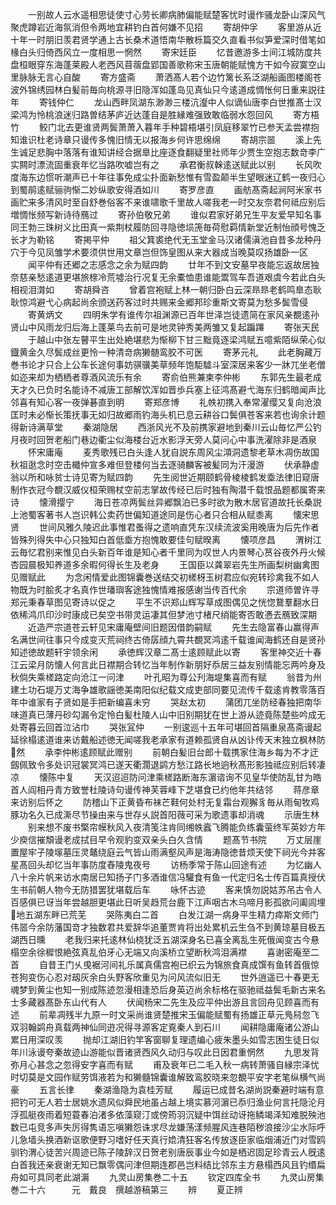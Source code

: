 <!-- { "loadSidebar": true } -->
　　一别故人云水遥相思徒使寸心劳长卿病肺偏能赋楚客忧时谩作骚龙卧山深风气聚虎蹲岩近海氛消但令两地宜耕钓白首何嫌不见招
　　寄胡仲孚
　　客里游从近十年一时朋旧羡君贤学通上古长桑术道悟南华散栎篇交久直看书似笋爱深时借笔如椽白头归倚西风立一度相思一惘然
　　寄宋廷臣
　　忆昔邀游多士间江城防度共盘桓眼穿东海蓬莱殿人老西风苜蓿盘郢国善歌称宋玉唐朝能赋愧方干如今寂寞空山里脉脉无言心自酸
　　寄方盛斋
　　萧洒髙人若个边竹篱长系泛湖船画图楼阁苍波外锦绣园林白髪前毎向桃源寻旧隐浑如蓬岛见真仙只今逺道成惆怅何日重来説往年
　　寄钱仲仁
　　龙山西畔凤湖东渺渺三楼沆瀣中人似谪仙唐李白世推髙士汉梁鸿为怜桃浪迷归路曽结茅庐近达蓬自是胜縁难强致敢临弱水怨回风
　　寄方梧竹
　　鲛门北去更谁贤两鬓萧萧入暮年手种碧梧堪引凤庭移翠竹已参天孟尝襟抱知谁识杜老诗章只谩传多愧旧情无以报海乡何许思绵绵
　　寄胡宗噐
　　溪上先生诚足悲胸中落落有谁知讲经合据臯比座逐食翻疑里社师年少贾生空抱志数竒李广实闗时漂流固重衰年忆当路吹嘘岂有之
　　承君衡叔榦逺送赋此以别
　　长风吹度海东边惯听潮声已十年往事免成尘扑面新愁惟有雪盈颠半生望眼迷辽鹤一夜归心到蜀鹃逺赋骊驹惭二妙纵歌安得酒如川
　　寄罗彦直
　　画舫髙斋起涧阿米家书画贮来多清风时至自舒巻俗客不来谁啸歌千里故人嗟我老一时交友奈君何祗应别后増惆怅频写新诗待鴈过
　　寄孙伯敬兄弟
　　谁似君家好弟兄生平友爱早知名事同王勃三珠树义比田真一紫荆杖履防回寻隐徳埙箎毎荷慰羁情新堂近制怡顔号愧乏长才为勒铭
　　寄掲平仲
　　祖父箕裘绝代无玉堂金马汉诸儒滇池自昔多龙种丹穴于今见凤雏学术要须供世用文章岂但饰皇图从来大器成当晚莫叹扬雄卧一区
　　闻平仲有还郷之志感念之余为赋四韵
　　廿年不到文安墓早夜能忘返故居独奈慈亲愁逺道更堪旅榇冷荒墟治行况复无余橐恤患谁能鬻驾车吾道艰虞今若此白头相视泪潸如
　　寄胡舜咨
　　曾着宫袍赋上林一朝归卧白云深昻昻老鹤鸣臯态耿耿惊鸿避弋心病起尚余颁送药客过时共赐来金郷邦珍重斯文寄莫为愁多鬓雪侵
　　寄黄炳文
　　四明朱学有谁传尔祖渊源已百年世泽岂徒遗简在家风亲覩逺孙贤山中风雨龙归后海上蓬莱鸟去前可是地灵钟秀美两雏又复起蹁蹮
　　寄张天民
　　于越山中张左瞽平生出处絶堪悲为惭柳下甘三黜竟逐梁鸿赋五噫紫陌纵荣心似鐡黄金久尽鬓成丝更怜一种清竒病獭髄鸾胶不可医
　　寄茅元礼
　　此老胸藏万巻书论才只合上公车长途何事妨骐骥美草频年饱駏驉斗室深居来客少一牀兀坐老僧如迩来却为栖栖者尊酒风流乐有余
　　寄俞伯熊兼柬李仲彬
　　东郭先生最老成天才久已负时名能诗不减唐工部解饮浑如晋歩兵塞上征鸿髙避弋海东归鹤暗闻声比邻喜有知心客一夜弹碁直到明
　　寄郑彦博
　　礼帙初携入奉常濯缨又复向沧浪匡时未必惭长策抚事无如归故郷雨钓海头机已息云耕谷口鬓俱苍客来若也询余计题得新诗满草堂
　　秦湖隐居
　　西浙风光不及前携家避地到秦川云山毎忆严公钓月夜时回贺老船门巷边衢尘似海楼台近水影浮天旁人莫问心中事洗濯除非是酒泉
　　怀宋庸庵
　　麦秀歌残已白头逢人犹自説东周风尘澒洞遗黎老草木凋伤故国秋祖逖念时空击檝仲宣多难但登楼何当去逐骑麟客被髪同为汗漫游
　　伏承静虚翁以所和咏贫士诗见寄为赋四韵
　　先生阅世近期颐鹤骨棱棱鹤发埀法律旧窥唐制作衣冠今覩汉威仪桓荣赐杖空前志掌故传经已后时独有陶潜千载恨品题都属寄来诗
　　懐滑撄宁
　　海日苍凉两鬓丝异郷飘泊已多时欲为散木居官道故托长桑説上池蜀客著书人岂识韩公卖药世偏知道途同是伤心者只合相从赋黍离
　　懐宋思贤
　　世间风雅久陵迟此事惟君蚤得之遗响直凭东汉续流波奚用晚唐为后先作者皆殊列得失中心只独知白首低埀方抱愧敢要佳句赋暌离
　　懐项彦昌
　　渭树江云毎忆君别来惟见白头新百年谁是知心者千里同为叹世人内景琴心筼谷夜外丹火候杏园晨极知养道多余暇何得长生及老身
　　王国臣以龚翠岩先生所画梨树幽禽图见赠赋此
　　为念闲情爱此图锦囊巻送结交初槎枒玉树君应似宛转珍禽我不如人物既为时脍炙才名真作世璠璵客途独愧情难报感谢当传百代余
　　宗道师曽许寻郑元秉春草图见寄诗以促之
　　平生不识郑山辉写草成图偶见之恍惚鵞羣翻水日依稀鸿爪印沙时康成已矣空书带灵运凄其但梦池寸楮尺绡能寄否敢慿去鴈致深期
　　近造严宗道苍云轩见宋庸庵壁间旧题因借韵嗣赋
　　先生去隐富春山赢得声名满世间往事只今成变灭荒祠终古倚孱顔九霄共覩冥鸿逺千载谁闻海鹤还自是贤孙知述徳故题轩宇领余闲
　　承徳辉汉章二髙士逺顾赋此以寄
　　客里神交近十春江云梁月防懐人何言此日襟期合转忆当年制作新朋好忝居三益友别情能忘两吟身及秋倘失乘槎路定向沧江一问津
　　叶孔昭为尊公刋海堤集喜而有赋
　　翁昔为州建土功石堤万丈海争雄歌謡徳美南阳似纪载文成吏部同要见流传千载逺肯教零落百年中谁家有子贤如是手把新编喜未穷
　　哭赵太初
　　蒲团兀坐防经春独把南华味道真已薄丹砂勾漏令定怜白髪杜陵人山中旧别期犹在世上游从迹竟陈楚些吟成无处寄暮云回首泣沾巾
　　哭张冝仲
　　一别逡巡十五年可堪回首隔重泉髙斋谩起延徐榻逺道谁来访戴船述徳无闻嗟我老承家有道赖孤贤自从凶讣传天末独立枫林防然
　　承李仲彬逺顾赋此赠别
　　前朝白髪旧台郎十载携家住海乡每为不才迂劔佩致令多处识冠裳冥鸿已遂天衢濶退鹢方愁江路长地逈秋髙形影独祗应别后转凄凉
　　懐陈中复
　　天汉迢迢防问津乘槎路断海东濵谘询不见皇华使防乱甘为皓首人阎相丹青方致誉杜陵诗句谩传神芙蓉峰下芝堪食已约他年共结邻
　　蒋彦章来访别后怀之
　　防稽山下正黄昏布袜芒鞋何处村无复霜台观獬豸毎从雨甸牧鸡豚功名久已成澌尽节操由来与世存乆説首阳薇可采为歌遗事却消魂
　　示唐生林
　　别来想不废书檠帘幙秋风入夜清笺注肯同缃帙蠧飞腾能负练囊萤终军英妙方年少庾信摧頽谩老成拭目早令观豹变双亲头白久含情
　　题髙节书院
　　万丈层崖置屋牢子陵塜墓压灵鼇绕庭云气皆山雨满壑风声是海涛隐徳昔烦天使下祠光今并客星髙回头却忆当年事防度舂陵鬼夜号
　　访杨季常于陈山回途有述
　　为忆幽人八十余片帆来访水南居已知扬子门多酒谁信冯驩食有鱼一代定归名士传百篇真授伏生书前朝人物今无防猎罢犹堪载后车
　　咏怀古迹
　　客来慎勿説姑苏吊古令人百感俱已讶当年尝越胆更堪此日听吴趋荒台鹿下江声咽古木乌啼月影孤欲问阖闾埋地五湖东畔已荒芜
　　哭陈夷白二首
　　白发江湖一病身平生精力瘁斯文师门伟噐今余防藩国竒才独数君共爱辞华追董贾肯将出处累机云生刍不到黄琼墓目极五湖西日曛
　　老我归来托逺林仙桡犹泛五湖深身名已喜全离乱生死俄闻变古今悬榻空余徐穉恨絶弦真乱伯牙心无端又向溪桥立望断秋鸿泪满襟
　　喜谢密庵至二首
　　自昔王门乆曵裾河间礼乐属真儒宫袍已织云为锦旅食真成馔有鱼转首俄惊苍狗变伤心忍对刼灰余白头野客欣重见为问风流似旧无
　　世外逍遥已十春更无魂梦到黄尘也知一别成陈迹忽漫相逢恐后身英迈尚余标格在驱驰祗益鬓毛新古来名士多藏器髙卧东山代有人
　　伏闻杨宋二先生及应平仲出游且言回舟见顾喜而有述
　　前辈凋残半九原一时文采尚谁贤楚推宋玉偏能赋蜀有扬雄正草元鳬舄忽飞双羽翰鹢舟真载两神仙同逰况得寻源客定覔秦人到石川
　　闻耕隐庸庵诸公游山累日用深叹羡
　　抛却江湖旧钓竿客窗聊复理遗编心疲朱墨头如雪志困生徒日似年川泳谩夸秦故迹山游能似晋诸贤西风久动归与叹此日因君重惘然
　　九思发背弥月心甚念之忽得安字喜而有赋
　　甫及衰年已二毛入秋一病转萧骚自縁宗泽忧时切莫是文园作赋劳饵液若为和獭髓锦囊谁解致鸾胶晓来忽覩平安字老笔纵横气尚豪
　　五言长律
　　秦湖渔隐为袁桂芳赋
　　履运已成昔名湖尚説秦避时端有意把钓可无人若士居姚水遗风似舜民地虽占越上境实慕河濵已忝归渔业何言托隐沦月浮孤艇夜雨着短蓑春泊渚多依藻窥汀或傍筠羽沉疑中饵丝动讶拖鳞竭泽知难脱殃池数已屯竞多声失厉得隽语忘嗔獭怨诛求尽龙嫌荡漾频腥风连巷陌秽浪接沙尘水际呼儿急墙头换酒新讴歌便野习嗜好任天真行嫓清狂客名传放逐臣家临烟浦近门对雪鸥驯钓渭心徒苦兴周迹已陈子陵辞汉日贺老别唐辰事业今如是栖迟固足珍青云人旣逺白首我还亲衰谢无知已飘零偶问津但期连郡邑岂料结比邻东主方悬榻西风且钓缗扁舟如可具同老此湖漘
　　九灵山房集巻二十五
　　钦定四库全书
　　九灵山房集巻二十六　　　元　戴良　撰越游稿第三
　　辨
　　夏正辨
